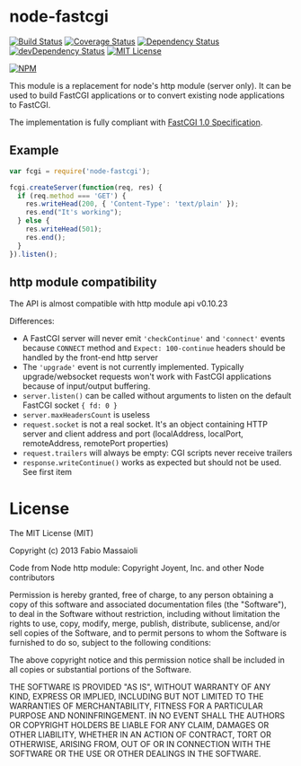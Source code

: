 node-fastcgi
============

[![Build Status](https://api.travis-ci.org/fbbdev/node-fastcgi.svg?branch=master)](https://travis-ci.org/fbbdev/node-fastcgi)
[![Coverage Status](https://coveralls.io/repos/fbbdev/node-fastcgi/badge.svg?branch=master)](https://coveralls.io/r/fbbdev/node-fastcgi?branch=master)
[![Dependency Status](https://gemnasium.com/fbbdev/node-fastcgi.svg)](https://gemnasium.com/fbbdev/node-fastcgi)
[![devDependency Status](https://david-dm.org/fbbdev/node-fastcgi/dev-status.svg)](https://david-dm.org/fbbdev/node-fastcgi#info=devDependencies)
[![MIT License](http://img.shields.io/badge/license-MIT-blue.svg?style=flat)](LICENSE)

[![NPM](https://nodei.co/npm/node-fastcgi.png?downloads=true)](https://nodei.co/npm/node-fastcgi/)

This module is a replacement for node's http module (server only). It can be used to build FastCGI applications or to convert existing node applications to FastCGI.

The implementation is fully compliant with [FastCGI 1.0 Specification](http://www.fastcgi.com/drupal/node/6?q=node/22).


Example
-------

```javascript
var fcgi = require('node-fastcgi');

fcgi.createServer(function(req, res) {
  if (req.method === 'GET') {
    res.writeHead(200, { 'Content-Type': 'text/plain' });
    res.end("It's working");
  } else {
    res.writeHead(501);
    res.end();
  }
}).listen();
```

http module compatibility
-------------------------

The API is almost compatible with http module api v0.10.23

Differences:
  - A FastCGI server will never emit `'checkContinue'` and `'connect'` events because `CONNECT` method and `Expect: 100-continue` headers should be handled by the front-end http server
  - The `'upgrade'` event is not currently implemented. Typically upgrade/websocket requests won't work with FastCGI applications because of input/output buffering.
  - `server.listen()` can be called without arguments to listen on the default FastCGI socket `{ fd: 0 }`
  - `server.maxHeadersCount` is useless
  - `request.socket` is not a real socket. It's an object containing HTTP server and client address and port (localAddress, localPort, remoteAddress, remotePort properties)
  - `request.trailers` will always be empty: CGI scripts never receive trailers
  - `response.writeContinue()` works as expected but should not be used. See first item

License
=======

The MIT License (MIT)

Copyright (c) 2013 Fabio Massaioli

Code from Node http module:
  Copyright Joyent, Inc. and other Node contributors

Permission is hereby granted, free of charge, to any person obtaining a copy of
this software and associated documentation files (the "Software"), to deal in
the Software without restriction, including without limitation the rights to
use, copy, modify, merge, publish, distribute, sublicense, and/or sell copies of
the Software, and to permit persons to whom the Software is furnished to do so,
subject to the following conditions:

The above copyright notice and this permission notice shall be included in all
copies or substantial portions of the Software.

THE SOFTWARE IS PROVIDED "AS IS", WITHOUT WARRANTY OF ANY KIND, EXPRESS OR
IMPLIED, INCLUDING BUT NOT LIMITED TO THE WARRANTIES OF MERCHANTABILITY, FITNESS
FOR A PARTICULAR PURPOSE AND NONINFRINGEMENT. IN NO EVENT SHALL THE AUTHORS OR
COPYRIGHT HOLDERS BE LIABLE FOR ANY CLAIM, DAMAGES OR OTHER LIABILITY, WHETHER
IN AN ACTION OF CONTRACT, TORT OR OTHERWISE, ARISING FROM, OUT OF OR IN
CONNECTION WITH THE SOFTWARE OR THE USE OR OTHER DEALINGS IN THE SOFTWARE.
